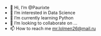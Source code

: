 - 👋 Hi, I’m @Paurixte
- 👀 I’m interested in Data Science 
- 🌱 I’m currently learning Python
- 💞️ I’m looking to collaborate on ...
- 📫 How to reach me mr.lolmen26@mail.ru

<!---
Paurixte/Paurixte is a ✨ special ✨ repository because its `README.md` (this file) appears on your GitHub profile.
You can click the Preview link to take a look at your changes.
--->
